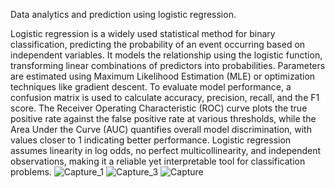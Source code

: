 Data analytics and prediction using logistic regression. 

Logistic regression is a widely used statistical method for binary classification, predicting the probability of an event occurring based on independent variables. It models the relationship using the logistic function, transforming linear combinations of predictors into probabilities. Parameters are estimated using Maximum Likelihood Estimation (MLE) or optimization techniques like gradient descent. To evaluate model performance, a confusion matrix is used to calculate accuracy, precision, recall, and the F1 score. The Receiver Operating Characteristic (ROC) curve plots the true positive rate against the false positive rate at various thresholds, while the Area Under the Curve (AUC) quantifies overall model discrimination, with values closer to 1 indicating better performance. Logistic regression assumes linearity in log odds, no perfect multicollinearity, and independent observations, making it a reliable yet interpretable tool for classification problems.
![Capture_1](https://github.com/user-attachments/assets/e75ec5a1-a179-4e57-8092-7ed36db0d1c9)
![Capture_3](https://github.com/user-attachments/assets/30acb888-c888-4bd4-aaf4-2fc96365497b)
![Capture](https://github.com/user-attachments/assets/2e02f629-f0ef-46f3-b28f-dcd8884fc295)
